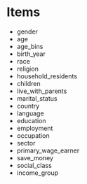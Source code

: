 # Items

- gender
- age
- age_bins
- birth_year
- race
- religion
- household_residents
- children
- live_with_parents
- marital_status
- country
- language
- education
- employment
- occupation
- sector
- primary_wage_earner
- save_money
- social_class
- income_group